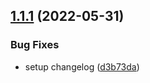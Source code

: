 ## [1.1.1](https://github.com/nozomi-iida/semantic-release-tutorial/compare/v1.1.0...v1.1.1) (2022-05-31)


### Bug Fixes

* setup changelog ([d3b73da](https://github.com/nozomi-iida/semantic-release-tutorial/commit/d3b73dabe79ea5f44ba8077ead5818750a6ec8b1))
